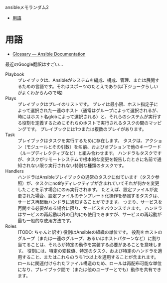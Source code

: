 ansibleメモランダム2

- [用語](#用語)

# 用語

* [Glossary — Ansible Documentation](https://docs.ansible.com/ansible/latest/reference_appendices/glossary.html)

最近のGoogle翻訳はすごい…

<dt>Playbook
<dd>プレイブックは、Ansibleがシステムを編成、構成、管理、または展開するための言語です。それはスポーツのたとえであり(以下ジョークらしいがよくわからんので略)

<dt>Plays
<dd>プレイブックはプレイのリストです。
プレイは最小限、ホスト指定子によって選択された一連のホスト（通常はグループによって選択されるが、時にはホスト名globによって選択される）と、それらのシステムが実行する役割を定義するためにそれらのホストで実行されるタスクの間のマッピングです。
プレイブックには1つまたは複数のプレイがあります。

<dt>Task
<dd>プレイブックはタスクを実行するために存在します。
タスクは、アクション（モジュールとその引数）を名前、およびオプションで他のキーワード（ループディレクティブなど）と組み合わせます。
ハンドラもタスクですが、タスクがリモートシステムで根本的な変更を報告したときに名前で通知されない限り実行されない特別な種類のタスクです。

<dt>Handlers
<dd>ハンドラはAnsibleプレイブックの通常のタスクに似ています（タスク参照）が、タスクにnotifyディレクティブが含まれていてそれが何かを変更したことを示す場合にのみ実行されます。 たとえば、設定ファイルが変更された場合、設定ファイルのテンプレート化操作を参照するタスクは、サービス再起動ハンドラに通知することができます。 つまり、サービスを再開する必要がある場合に限り、サービスをバウンスできます。 ハンドラはサービスの再起動以外の目的にも使用できますが、サービスの再起動が最も一般的な使用方法です。

<dt>Roles
<dd>(TODO: ちゃんと訳す) 役割はAnsibleの組織の単位です。 役割をホストのグループ（または一連のグループ、あるいはホストパターンなど）に割り当てることは、それらが特定の動作を実装する必要があることを意味します。 役割には、特定の変数値、特定のタスク、および特定のハンドラを適用すること、またはこれらのうち1つ以上を適用することが含まれます。 ロールに関連付けられたファイル構造のため、ロールは再配布可能な単位になり、プレイブック間で（または他のユーザーとでも）動作を共有できます。
